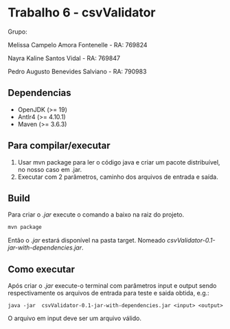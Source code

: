 # Trabalho 6 - csvValidator 

Grupo:

Melissa Campelo Amora Fontenelle - RA: 769824

Nayra Kaline Santos Vidal - RA: 769847

Pedro Augusto Benevides Salviano - RA: 790983

## Dependencias
- OpenJDK (>= 19)
- Antlr4 (>= 4.10.1)
- Maven (>= 3.6.3)

## Para compilar/executar
1. Usar mvn package para ler o código java e criar um pacote distribuível, no nosso caso em .jar.
2. Executar com 2 parâmetros, caminho dos arquivos de entrada e saída.

## Build
Para criar o *.jar* execute o comando a baixo na raiz do projeto.
```bash
mvn package
```
Então o *.jar* estará disponível na pasta target.
Nomeado *csvValidator-0.1-jar-with-dependencies.jar*. 

## Como executar
Após criar o *.jar* execute-o terminal com parâmetros input e output sendo respectivamente os arquivos de entrada para teste e saida 
obtida, e.g.:
```
java -jar  csvValidator-0.1-jar-with-dependencies.jar <input> <output>
```
O arquivo em input deve ser um arquivo válido.